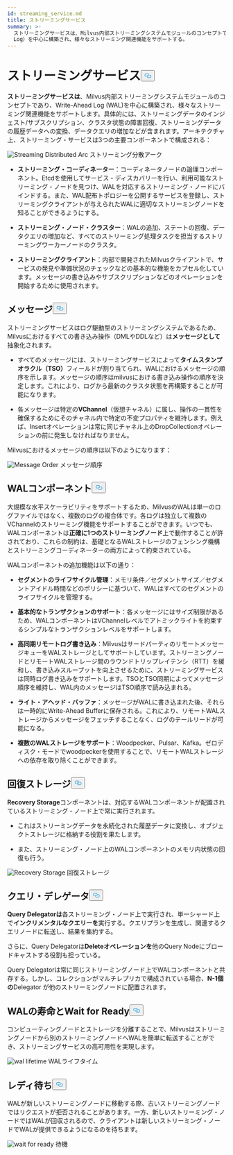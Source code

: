 ```yaml
---
id: streaming_service.md
title: ストリーミングサービス
summary: >-
  ストリーミングサービスは、Milvus内部ストリーミングシステムモジュールのコンセプトであり、WAL（Write-Ahead
  Log）を中心に構築され、様々なストリーミング関連機能をサポートする。
---
```

<h1 id="Streaming-Service" class="common-anchor-header">ストリーミングサービス<button data-href="#Streaming-Service" class="anchor-icon" translate="no">
      <svg translate="no"
        aria-hidden="true"
        focusable="false"
        height="20"
        version="1.1"
        viewBox="0 0 16 16"
        width="16"
      >
        <path
          fill="#0092E4"
          fill-rule="evenodd"
          d="M4 9h1v1H4c-1.5 0-3-1.69-3-3.5S2.55 3 4 3h4c1.45 0 3 1.69 3 3.5 0 1.41-.91 2.72-2 3.25V8.59c.58-.45 1-1.27 1-2.09C10 5.22 8.98 4 8 4H4c-.98 0-2 1.22-2 2.5S3 9 4 9zm9-3h-1v1h1c1 0 2 1.22 2 2.5S13.98 12 13 12H9c-.98 0-2-1.22-2-2.5 0-.83.42-1.64 1-2.09V6.25c-1.09.53-2 1.84-2 3.25C6 11.31 7.55 13 9 13h4c1.45 0 3-1.69 3-3.5S14.5 6 13 6z"
        ></path>
      </svg>
    </button></h1><p><strong>ストリーミングサービスは</strong>、Milvus内部ストリーミングシステムモジュールのコンセプトであり、Write-Ahead Log (WAL)を中心に構築され、様々なストリーミング関連機能をサポートします。具体的には、ストリーミングデータのインジェスト/サブスクリプション、クラスタ状態の障害回復、ストリーミングデータの履歴データへの変換、データクエリの増加などが含まれます。アーキテクチャ上、ストリーミング・サービスは3つの主要コンポーネントで構成される：</p>
<p>
  
   <span class="img-wrapper"> <img translate="no" src="/docs/v2.6.x/assets/streaming_distributed_arch.png" alt="Streaming Distributed Arc" class="doc-image" id="streaming-distributed-arc" />
   </span> <span class="img-wrapper"> <span>ストリーミング分散アーク</span> </span></p>
<ul>
<li><p><strong>ストリーミング・コーディネーター</strong>：コーディネータノードの論理コンポーネント。Etcdを使用してサービス・ディスカバリーを行い、利用可能なストリーミング・ノードを見つけ、WALを対応するストリーミング・ノードにバインドする。また、WAL配布トポロジーを公開するサービスを登録し、ストリーミングクライアントが与えられたWALに適切なストリーミングノードを知ることができるようにする。</p></li>
<li><p><strong>ストリーミング・ノード・クラスター</strong>：WALの追加、ステートの回復、データクエリの増加など、すべてのストリーミング処理タスクを担当するストリーミングワーカーノードのクラスタ。</p></li>
<li><p><strong>ストリーミングクライアント</strong>：内部で開発されたMilvusクライアントで、サービスの発見や準備状況のチェックなどの基本的な機能をカプセル化しています。メッセージの書き込みやサブスクリプションなどのオペレーションを開始するために使用されます。</p></li>
</ul>
<h2 id="Message" class="common-anchor-header">メッセージ<button data-href="#Message" class="anchor-icon" translate="no">
      <svg translate="no"
        aria-hidden="true"
        focusable="false"
        height="20"
        version="1.1"
        viewBox="0 0 16 16"
        width="16"
      >
        <path
          fill="#0092E4"
          fill-rule="evenodd"
          d="M4 9h1v1H4c-1.5 0-3-1.69-3-3.5S2.55 3 4 3h4c1.45 0 3 1.69 3 3.5 0 1.41-.91 2.72-2 3.25V8.59c.58-.45 1-1.27 1-2.09C10 5.22 8.98 4 8 4H4c-.98 0-2 1.22-2 2.5S3 9 4 9zm9-3h-1v1h1c1 0 2 1.22 2 2.5S13.98 12 13 12H9c-.98 0-2-1.22-2-2.5 0-.83.42-1.64 1-2.09V6.25c-1.09.53-2 1.84-2 3.25C6 11.31 7.55 13 9 13h4c1.45 0 3-1.69 3-3.5S14.5 6 13 6z"
        ></path>
      </svg>
    </button></h2><p>ストリーミングサービスはログ駆動型のストリーミングシステムであるため、Milvusにおけるすべての書き込み操作（DMLやDDLなど）は<strong>メッセージとして</strong>抽象化されます。</p>
<ul>
<li><p>すべてのメッセージには、ストリーミングサービスによって<strong>タイムスタンプオラクル（TSO）</strong>フィールドが割り当てられ、WALにおけるメッセージの順序を示します。メッセージの順序はmilvusにおける書き込み操作の順序を決定します。これにより、ログから最新のクラスタ状態を再構築することが可能になります。</p></li>
<li><p>各メッセージは特定の<strong>VChannel</strong>（仮想チャネル）に属し、操作の一貫性を確保するためにそのチャネル内で特定の不変プロパティを維持します。例えば、Insertオペレーションは常に同じチャネル上のDropCollectionオペレーションの前に発生しなければなりません。</p></li>
</ul>
<p>Milvusにおけるメッセージの順序は以下のようになります：</p>
<p>
  
   <span class="img-wrapper"> <img translate="no" src="/docs/v2.6.x/assets/message_order.png" alt="Message Order" class="doc-image" id="message-order" />
   </span> <span class="img-wrapper"> <span>メッセージ順序</span> </span></p>
<h2 id="WAL-Component" class="common-anchor-header">WALコンポーネント<button data-href="#WAL-Component" class="anchor-icon" translate="no">
      <svg translate="no"
        aria-hidden="true"
        focusable="false"
        height="20"
        version="1.1"
        viewBox="0 0 16 16"
        width="16"
      >
        <path
          fill="#0092E4"
          fill-rule="evenodd"
          d="M4 9h1v1H4c-1.5 0-3-1.69-3-3.5S2.55 3 4 3h4c1.45 0 3 1.69 3 3.5 0 1.41-.91 2.72-2 3.25V8.59c.58-.45 1-1.27 1-2.09C10 5.22 8.98 4 8 4H4c-.98 0-2 1.22-2 2.5S3 9 4 9zm9-3h-1v1h1c1 0 2 1.22 2 2.5S13.98 12 13 12H9c-.98 0-2-1.22-2-2.5 0-.83.42-1.64 1-2.09V6.25c-1.09.53-2 1.84-2 3.25C6 11.31 7.55 13 9 13h4c1.45 0 3-1.69 3-3.5S14.5 6 13 6z"
        ></path>
      </svg>
    </button></h2><p>大規模な水平スケーラビリティをサポートするため、MilvusのWALは単一のログファイルではなく、複数のログの複合体です。各ログは独立して複数のVChannelのストリーミング機能をサポートすることができます。いつでも、WALコンポーネントは<strong>正確に1つのストリーミングノード</strong>上で動作することが許されており、これらの制約は、基礎となるWALストレージのフェンシング機構とストリーミングコーディネーターの両方によって約束されている。</p>
<p>WALコンポーネントの追加機能は以下の通り：</p>
<ul>
<li><p><strong>セグメントのライフサイクル管理</strong>：メモリ条件／セグメントサイズ／セグメントアイドル時間などのポリシーに基づいて、WALはすべてのセグメントのライフサイクルを管理する。</p></li>
<li><p><strong>基本的なトランザクションのサポート</strong>：各メッセージにはサイズ制限があるため、WALコンポーネントはVChannelレベルでアトミックライトを約束するシンプルなトランザクションレベルをサポートします。</p></li>
<li><p><strong>高同期リモートログ書き込み</strong>：MilvusはサードパーティのリモートメッセージキューをWALストレージとしてサポートしています。ストリーミングノードとリモートWALストレージ間のラウンドトリップレイテンシ（RTT）を緩和し、書き込みスループットを向上させるために、ストリーミングサービスは同時ログ書き込みをサポートします。TSOとTSO同期によってメッセージ順序を維持し、WAL内のメッセージはTSO順序で読み込まれる。</p></li>
<li><p><strong>ライト・アヘッド・バッファ</strong>：メッセージがWALに書き込まれた後、それらは一時的にWrite-Ahead Bufferに保存される。これにより、リモートWALストレージからメッセージをフェッチすることなく、ログのテールリードが可能になる。</p></li>
<li><p><strong>複数のWALストレージをサポート</strong>：Woodpecker、Pulsar、Kafka。ゼロディスク・モードでwoodpeckerを使用することで、リモートWALストレージへの依存を取り除くことができます。</p></li>
</ul>
<h2 id="Recovery-Storage" class="common-anchor-header">回復ストレージ<button data-href="#Recovery-Storage" class="anchor-icon" translate="no">
      <svg translate="no"
        aria-hidden="true"
        focusable="false"
        height="20"
        version="1.1"
        viewBox="0 0 16 16"
        width="16"
      >
        <path
          fill="#0092E4"
          fill-rule="evenodd"
          d="M4 9h1v1H4c-1.5 0-3-1.69-3-3.5S2.55 3 4 3h4c1.45 0 3 1.69 3 3.5 0 1.41-.91 2.72-2 3.25V8.59c.58-.45 1-1.27 1-2.09C10 5.22 8.98 4 8 4H4c-.98 0-2 1.22-2 2.5S3 9 4 9zm9-3h-1v1h1c1 0 2 1.22 2 2.5S13.98 12 13 12H9c-.98 0-2-1.22-2-2.5 0-.83.42-1.64 1-2.09V6.25c-1.09.53-2 1.84-2 3.25C6 11.31 7.55 13 9 13h4c1.45 0 3-1.69 3-3.5S14.5 6 13 6z"
        ></path>
      </svg>
    </button></h2><p><strong>Recovery Storage</strong>コンポーネントは、対応するWALコンポーネントが配置されているストリーミング・ノード上で常に実行されます。</p>
<ul>
<li><p>これはストリーミングデータを永続化された履歴データに変換し、オブジェクトストレージに格納する役割を果たします。</p></li>
<li><p>また、ストリーミング・ノード上のWALコンポーネントのメモリ内状態の回復も行う。</p></li>
</ul>
<p>
  
   <span class="img-wrapper"> <img translate="no" src="/docs/v2.6.x/assets/recovery_storage.png" alt="Recovery Storage" class="doc-image" id="recovery-storage" />
   </span> <span class="img-wrapper"> <span>回復ストレージ</span> </span></p>
<h2 id="Query-Delegator" class="common-anchor-header">クエリ・デレゲータ<button data-href="#Query-Delegator" class="anchor-icon" translate="no">
      <svg translate="no"
        aria-hidden="true"
        focusable="false"
        height="20"
        version="1.1"
        viewBox="0 0 16 16"
        width="16"
      >
        <path
          fill="#0092E4"
          fill-rule="evenodd"
          d="M4 9h1v1H4c-1.5 0-3-1.69-3-3.5S2.55 3 4 3h4c1.45 0 3 1.69 3 3.5 0 1.41-.91 2.72-2 3.25V8.59c.58-.45 1-1.27 1-2.09C10 5.22 8.98 4 8 4H4c-.98 0-2 1.22-2 2.5S3 9 4 9zm9-3h-1v1h1c1 0 2 1.22 2 2.5S13.98 12 13 12H9c-.98 0-2-1.22-2-2.5 0-.83.42-1.64 1-2.09V6.25c-1.09.53-2 1.84-2 3.25C6 11.31 7.55 13 9 13h4c1.45 0 3-1.69 3-3.5S14.5 6 13 6z"
        ></path>
      </svg>
    </button></h2><p><strong>Query Delegatorは</strong>各ストリーミング・ノード上で実行され、単一シャード上で<strong>インクリメンタルなクエリーを</strong>実行する。クエリプランを生成し、関連するクエリノードに転送し、結果を集約する。</p>
<p>さらに、Query Delegatorは<strong>Deleteオペレーションを</strong>他のQuery Nodeにブロードキャストする役割も担っている。</p>
<p>Query Delegatorは常に同じストリーミングノード上でWALコンポーネントと共存する。しかし、コレクションがマルチレプリカで構成されている場合、<strong>N-1個の</strong>Delegator が他のストリーミングノードに配置されます。</p>
<h2 id="WAL-Lifetime-and-Wait-for-Ready" class="common-anchor-header">WALの寿命とWait for Ready<button data-href="#WAL-Lifetime-and-Wait-for-Ready" class="anchor-icon" translate="no">
      <svg translate="no"
        aria-hidden="true"
        focusable="false"
        height="20"
        version="1.1"
        viewBox="0 0 16 16"
        width="16"
      >
        <path
          fill="#0092E4"
          fill-rule="evenodd"
          d="M4 9h1v1H4c-1.5 0-3-1.69-3-3.5S2.55 3 4 3h4c1.45 0 3 1.69 3 3.5 0 1.41-.91 2.72-2 3.25V8.59c.58-.45 1-1.27 1-2.09C10 5.22 8.98 4 8 4H4c-.98 0-2 1.22-2 2.5S3 9 4 9zm9-3h-1v1h1c1 0 2 1.22 2 2.5S13.98 12 13 12H9c-.98 0-2-1.22-2-2.5 0-.83.42-1.64 1-2.09V6.25c-1.09.53-2 1.84-2 3.25C6 11.31 7.55 13 9 13h4c1.45 0 3-1.69 3-3.5S14.5 6 13 6z"
        ></path>
      </svg>
    </button></h2><p>コンピューティングノードとストレージを分離することで、Milvusはストリーミングノードから別のストリーミングノードへWALを簡単に転送することができ、ストリーミングサービスの高可用性を実現します。</p>
<p>
  
   <span class="img-wrapper"> <img translate="no" src="/docs/v2.6.x/assets/wal_lifetime.png" alt="wal lifetime" class="doc-image" id="wal-lifetime" />
   </span> <span class="img-wrapper"> <span>WALライフタイム</span> </span></p>
<h2 id="Wait-for-Ready" class="common-anchor-header">レディ待ち<button data-href="#Wait-for-Ready" class="anchor-icon" translate="no">
      <svg translate="no"
        aria-hidden="true"
        focusable="false"
        height="20"
        version="1.1"
        viewBox="0 0 16 16"
        width="16"
      >
        <path
          fill="#0092E4"
          fill-rule="evenodd"
          d="M4 9h1v1H4c-1.5 0-3-1.69-3-3.5S2.55 3 4 3h4c1.45 0 3 1.69 3 3.5 0 1.41-.91 2.72-2 3.25V8.59c.58-.45 1-1.27 1-2.09C10 5.22 8.98 4 8 4H4c-.98 0-2 1.22-2 2.5S3 9 4 9zm9-3h-1v1h1c1 0 2 1.22 2 2.5S13.98 12 13 12H9c-.98 0-2-1.22-2-2.5 0-.83.42-1.64 1-2.09V6.25c-1.09.53-2 1.84-2 3.25C6 11.31 7.55 13 9 13h4c1.45 0 3-1.69 3-3.5S14.5 6 13 6z"
        ></path>
      </svg>
    </button></h2><p>WALが新しいストリーミングノードに移動する際、古いストリーミングノードではリクエストが拒否されることがあります。一方、新しいストリーミング・ノードではWALが回収されるので、クライアントは新しいストリーミング・ノードでWALが提供できるようになるのを待ちます。</p>
<p>
  
   <span class="img-wrapper"> <img translate="no" src="/docs/v2.6.x/assets/streaming_wait_for_ready.png" alt="wait for ready" class="doc-image" id="wait-for-ready" />
   </span> <span class="img-wrapper"> <span>待機</span> </span></p>
